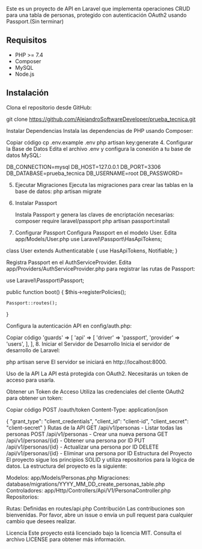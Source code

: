 Este es un proyecto de API en Laravel que implementa operaciones CRUD para una tabla de personas, protegido con autenticación OAuth2 usando Passport.(Sin terminar)

## Requisitos

-   PHP >= 7.4
-   Composer
-   MySQL
-   Node.js

## Instalación

Clona el repositorio desde GitHub:

git clone
https://github.com/AlejandroSoftwareDeveloper/prueba_tecnica.git

Instalar Dependencias
Instala las dependencias de PHP usando Composer:

Copiar código
cp .env.example .env
php artisan key:generate 4.
Configurar la Base de Datos
Edita el archivo .env y configura la conexión a tu base de datos MySQL:

DB_CONNECTION=mysql
DB_HOST=127.0.0.1
DB_PORT=3306
DB_DATABASE=prueba_tecnica
DB_USERNAME=root
DB_PASSWORD=

5. Ejecutar Migraciones
   Ejecuta las migraciones para crear las tablas en la base de datos:
   php artisan migrate

6. Instalar Passport

    Instala Passport y genera las claves de encriptación necesarias:
    composer require laravel/passport
    php artisan passport:install

7. Configurar Passport
   Configura Passport en el modelo User. Edita app/Models/User.php
   use Laravel\Passport\HasApiTokens;

class User extends Authenticatable
{
use HasApiTokens, Notifiable;
}

Registra Passport en el AuthServiceProvider.
Edita app/Providers/AuthServiceProvider.php para registrar las rutas de Passport:

use Laravel\Passport\Passport;

public function boot()
{
$this->registerPolicies();

    Passport::routes();

}

Configura la autenticación API en config/auth.php:

Copiar código
'guards' => [
'api' => [
'driver' => 'passport',
'provider' => 'users',
],
], 8. Iniciar el Servidor de Desarrollo
Inicia el servidor de desarrollo de Laravel:

php artisan serve
El servidor se iniciará en http://localhost:8000.

Uso de la API
La API está protegida con OAuth2. Necesitarás un token de acceso para usarla.

Obtener un Token de Acceso
Utiliza las credenciales del cliente OAuth2 para obtener un token:

Copiar código
POST /oauth/token
Content-Type: application/json

{
"grant_type": "client_credentials",
"client_id": "client-id",
"client_secret": "client-secret"
}
Rutas de la API
GET /api/v1/personas - Listar todas las personas
POST /api/v1/personas - Crear una nueva persona
GET /api/v1/personas/{id} - Obtener una persona por ID
PUT /api/v1/personas/{id} - Actualizar una persona por ID
DELETE /api/v1/personas/{id} - Eliminar una persona por ID
Estructura del Proyecto
El proyecto sigue los principios SOLID y utiliza repositorios para la lógica de datos. La estructura del proyecto es la siguiente:

Modelos: app/Models/Personas.php
Migraciones: database/migrations/YYYY_MM_DD_create_personas_table.php
Controladores: app/Http/Controllers/Api/V1/PersonaController.php
Repositorios:

Rutas: Definidas en routes/api.php
Contribución
Las contribuciones son bienvenidas. Por favor, abre un issue o envía un pull request para cualquier cambio que desees realizar.

Licencia
Este proyecto está licenciado bajo la licencia MIT. Consulta el archivo LICENSE para obtener más información.
